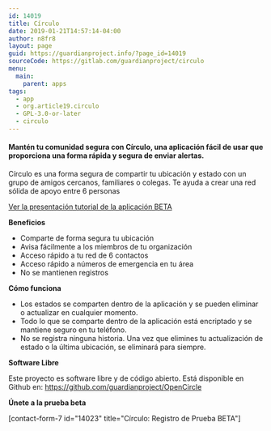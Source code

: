 ```yaml
---
id: 14019
title: Círculo
date: 2019-01-21T14:57:14-04:00
author: n8fr8
layout: page
guid: https://guardianproject.info/?page_id=14019
sourceCode: https://gitlab.com/guardianproject/circulo
menu:
  main:
    parent: apps
tags:
  - app
  - org.article19.circulo
  - GPL-3.0-or-later
  - circulo
---
```


#### **Mantén tu comunidad segura con Círculo, una aplicación fácil de usar que proporciona una forma rápida y segura de enviar alertas.**  

Círculo es una forma segura de compartir tu ubicación y estado con un grupo de amigos cercanos, familiares o colegas. Te ayuda a crear una red sólida de apoyo entre 6 personas

[Ver la presentación tutorial de la aplicación BETA](https://docs.google.com/presentation/d/1PjBQ2Zub7aFSaef98HETSy5xFzfP21kik_zyi3wB8Hw/edit)

**Beneficios**

  * Comparte de forma segura tu ubicación
  * Avisa fácilmente a los miembros de tu organización
  * Acceso rápido a tu red de 6 contactos
  * Acceso rápido a números de emergencia en tu área
  * No se mantienen registros

**Cómo funciona**

  * Los estados se comparten dentro de la aplicación y se pueden eliminar o actualizar en cualquier momento.
  * Todo lo que se comparte dentro de la aplicación está encriptado y se mantiene seguro en tu teléfono.
  * No se registra ninguna historia. Una vez que elimines tu actualización de estado o la última ubicación, se eliminará para siempre.

**Software Libre**

Este proyecto es software libre y de código abierto. Está disponible en Github en: https://github.com/guardianproject/OpenCircle

**Únete a la prueba beta**

[contact-form-7 id="14023" title="Círculo: Registro de Prueba BETA"]
